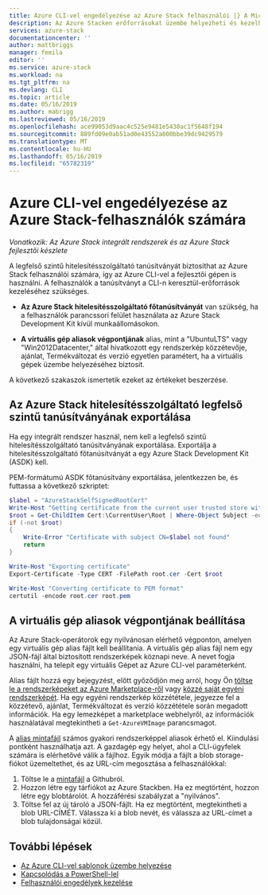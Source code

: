 ```yaml
---
title: Azure CLI-vel engedélyezése az Azure Stack felhasználói |} A Microsoft Docs
description: Az Azure Stacken erőforrásokat üzembe helyezheti és kezelheti a többplatformos parancssori felület (CLI) használata
services: azure-stack
documentationcenter: ''
author: mattbriggs
manager: femila
editor: ''
ms.service: azure-stack
ms.workload: na
ms.tgt_pltfrm: na
ms.devlang: CLI
ms.topic: article
ms.date: 05/16/2019
ms.author: mabrigg
ms.lastreviewed: 05/16/2019
ms.openlocfilehash: ace99053d9aac4c525e9481e5430ac1f5648f194
ms.sourcegitcommit: 889fd09e0ab51ad0e43552a800bbe39dc9429579
ms.translationtype: MT
ms.contentlocale: hu-HU
ms.lasthandoff: 05/16/2019
ms.locfileid: "65782319"
---
```

# <a name="enable-azure-cli-for-azure-stack-users"></a>Azure CLI-vel engedélyezése az Azure Stack-felhasználók számára

*Vonatkozik: Az Azure Stack integrált rendszerek és az Azure Stack fejlesztői készlete*

A legfelső szintű hitelesítésszolgáltató tanúsítványát biztosíthat az Azure Stack felhasználói számára, így az Azure CLI-vel a fejlesztői gépen is használni. A felhasználók a tanúsítványt a CLI-n keresztül-erőforrások kezeléséhez szükséges.

 - **Az Azure Stack hitelesítésszolgáltató főtanúsítványát** van szükség, ha a felhasználók parancssori felület használata az Azure Stack Development Kit kívül munkaállomásokon.  

 - **A virtuális gép aliasok végpontjának** alias, mint a "UbuntuLTS" vagy "Win2012Datacenter," által hivatkozott egy rendszerkép közzétevője, ajánlat, Termékváltozat és verzió egyetlen paramétert, ha a virtuális gépek üzembe helyezéséhez biztosít.  

A következő szakaszok ismertetik ezeket az értékeket beszerzése.

## <a name="export-the-azure-stack-ca-root-certificate"></a>Az Azure Stack hitelesítésszolgáltató legfelső szintű tanúsítványának exportálása

Ha egy integrált rendszer használ, nem kell a legfelső szintű hitelesítésszolgáltató tanúsítványának exportálása. Exportálja a hitelesítésszolgáltató főtanúsítványát a egy Azure Stack Development Kit (ASDK) kell.

PEM-formátumú ASDK főtanúsítvány exportálása, jelentkezzen be, és futtassa a következő szkriptet:

```powershell
$label = "AzureStackSelfSignedRootCert"
Write-Host "Getting certificate from the current user trusted store with subject CN=$label"
$root = Get-ChildItem Cert:\CurrentUser\Root | Where-Object Subject -eq "CN=$label" | select -First 1
if (-not $root)
{
    Write-Error "Certificate with subject CN=$label not found"
    return
}

Write-Host "Exporting certificate"
Export-Certificate -Type CERT -FilePath root.cer -Cert $root

Write-Host "Converting certificate to PEM format"
certutil -encode root.cer root.pem
```

## <a name="set-up-the-virtual-machine-aliases-endpoint"></a>A virtuális gép aliasok végpontjának beállítása

Az Azure Stack-operátorok egy nyilvánosan elérhető végponton, amelyen egy virtuális gép alias fájlt kell beállítania. A virtuális gép alias fájl nem egy JSON-fájl által biztosított rendszerképek köznapi neve. A nevet fogja használni, ha telepít egy virtuális Gépet az Azure CLI-vel paraméterként.  

Alias fájlt hozzá egy bejegyzést, előtt győződjön meg arról, hogy Ön [töltse le a rendszerképeket az Azure Marketplace-ről](azure-stack-download-azure-marketplace-item.md) vagy [közzé saját egyéni rendszerképét](azure-stack-add-vm-image.md). Ha egy egyéni rendszerkép közzététele, jegyezze fel a közzétevő, ajánlat, Termékváltozat és verzió közzététele során megadott információk. Ha egy lemezképet a marketplace webhelyről, az információk használatával megtekintheti a `Get-AzureVMImage` parancsmagot.  

A [alias mintafájl](https://raw.githubusercontent.com/Azure/azure-rest-api-specs/master/arm-compute/quickstart-templates/aliases.json) számos gyakori rendszerképpel aliasok érhető el. Kiindulási pontként használhatja azt. A gazdagép egy helyet, ahol a CLI-ügyfelek számára is elérhetővé válik a fájlhoz. Egyik módja a fájlt a blob storage-fiókot üzemeltethet, és az URL-cím megosztása a felhasználókkal:

1. Töltse le a [mintafájl](https://raw.githubusercontent.com/Azure/azure-rest-api-specs/master/arm-compute/quickstart-templates/aliases.json) a Githubról.
2. Hozzon létre egy tárfiókot az Azure Stackben. Ha ez megtörtént, hozzon létre egy blobtárolót. A hozzáférési szabályzat a "nyilvános".  
3. Töltse fel az új tároló a JSON-fájlt. Ha ez megtörtént, megtekintheti a blob URL-CÍMÉT. Válassza ki a blob nevét, és válassza az URL-címet a blob tulajdonságai közül.

## <a name="next-steps"></a>További lépések

- [Az Azure CLI-vel sablonok üzembe helyezése](../user/azure-stack-deploy-template-command-line.md )
- [Kapcsolódás a PowerShell-lel](azure-stack-powershell-install.md)
- [Felhasználói engedélyek kezelése](azure-stack-manage-permissions.md)
